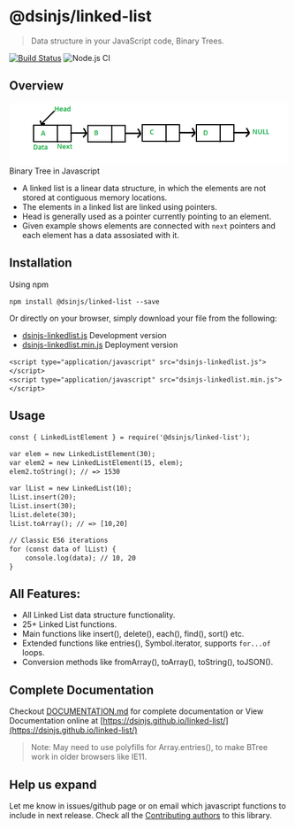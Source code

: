 # @dsinjs/linked-list
> Data structure in your JavaScript code, Binary Trees.

[![Build Status](https://travis-ci.com/dsinjs/linked-list.svg?branch=main)](https://travis-ci.com/dsinjs/linked-list)
![Node.js CI](https://github.com/dsinjs/linked-list/workflows/Node.js%20CI/badge.svg?branch=main)

## Overview
![linked-list](img/Linkedlist.png)  
Binary Tree in Javascript
- A linked list is a linear data structure, in which the elements are not stored at contiguous memory locations.
- The elements in a linked list are linked using pointers.
- Head is generally used as a pointer currently pointing to an element.
- Given example shows elements are connected with `next` pointers and each element has a data assosiated with it.
## Installation
Using npm
```
npm install @dsinjs/linked-list --save
```
Or directly on your browser, simply download your file from the following:
- [dsinjs-linkedlist.js](dist/dsinjs-linkedlist.js) Development version
- [dsinjs-linkedlist.min.js](dist/dsinjs-linkedlist.min.js) Deployment version
```
<script type="application/javascript" src="dsinjs-linkedlist.js"></script>
<script type="application/javascript" src="dsinjs-linkedlist.min.js"></script>
```
## Usage
```
const { LinkedListElement } = require('@dsinjs/linked-list');
```
```
var elem = new LinkedListElement(30);
var elem2 = new LinkedListElement(15, elem);
elem2.toString(); // => 1530
```
```
var lList = new LinkedList(10);
lList.insert(20);
lList.insert(30);
lList.delete(30);
lList.toArray(); // => [10,20]
```
```
// Classic ES6 iterations
for (const data of lList) {
    console.log(data); // 10, 20
}
```
## All Features:
- All Linked List data structure functionality.
- 25+ Linked List functions.
- Main functions like insert(), delete(), each(), find(), sort() etc.
- Extended functions like entries(), Symbol.iterator, supports `for...of` loops.
- Conversion methods like fromArray(), toArray(), toString(), toJSON().

## Complete Documentation
Checkout [DOCUMENTATION.md](DOCUMENTATION.md) for complete documentation or View Documentation online at [https://dsinjs.github.io/linked-list/](https://dsinjs.github.io/linked-list/)
> Note: May need to use polyfills for Array.entries(), to make BTree work in older browsers like IE11.

## Help us expand
Let me know in issues/github page or on email which javascript functions to include in next release.
Check all the [Contributing authors](CONTRIBUTING.md) to this library.
